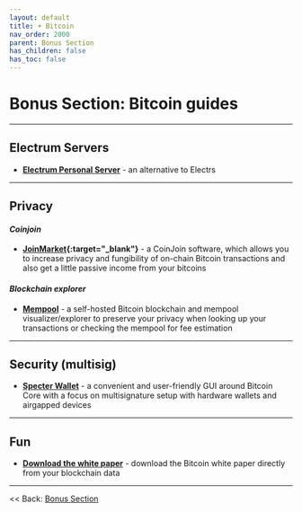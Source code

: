 ```yaml
---
layout: default
title: + Bitcoin
nav_order: 2000
parent: Bonus Section
has_children: false
has_toc: false
---
```


# Bonus Section: Bitcoin guides

---

## Electrum Servers

* **[Electrum Personal Server](electrum-personal-server.md)** - an alternative to Electrs

---

## Privacy

#### *Coinjoin*
* **[JoinMarket](https://github.com/kristapsk/raspibolt-extras/blob/master/joinmarket.md){:target="_blank"}** - a CoinJoin software, which allows you to increase privacy and fungibility of on-chain Bitcoin transactions and also get a little passive income from your bitcoins

#### *Blockchain explorer*
* **[Mempool](mempool.md)** - a self-hosted Bitcoin blockchain and mempool visualizer/explorer to preserve your privacy when looking up your transactions or checking the mempool for fee estimation

---

## Security (multisig)

* **[Specter Wallet](specter-desktop.md)** - a convenient and user-friendly GUI around Bitcoin Core with a focus on multisignature setup with hardware wallets and airgapped devices

---

## Fun

* **[Download the white paper](white-paper.md)** - download the Bitcoin white paper directly from your blockchain data

---

<< Back: [Bonus Section](../index.md)

